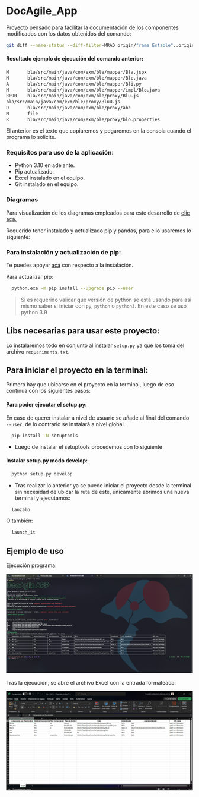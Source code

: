 # DocAgile_App
<p>Proyecto pensado para facilitar la documentación de los componentes modificados con los datos obtenidos del comando:</p>

```bash
git diff --name-status --diff-filter=MRAD origin/"rama Estable"..origin/"rama modificada"
```
#### Resultado ejemplo de ejecución del comando anterior:

```text
M       bla/src/main/java/com/exm/ble/mapper/Bla.jspx
M       bla/src/main/java/com/exm/ble/mapper/Ble.java
A       bla/src/main/java/com/exm/ble/mapper/Bli.py
M       bla/src/main/java/com/exm/ble/mapper/impl/Blo.java
R090    bla/src/main/java/com/exm/ble/proxy/Blu.js  bla/src/main/java/com/exm/ble/proxy/BluU.js
D       bla/src/main/java/com/exm/ble/proxy/abc
M       file
R       bla/src/main/java/com/exm/ble/proxy/blo.properties
```
<p>El anterior es el texto que copiaremos y pegaremos en la consola cuando el programa lo solicite.</p>

### Requisitos para uso de la aplicación:
- Python 3.10 en adelante.
- Pip actualizado.
- Excel instalado en el equipo.
- Git instalado en el equipo.


### Diagramas
Para visualización de los diagramas empleados para este desarrollo de [clic acá.](resources/Diagrams.md)

<p>Requerido tener instalado y actualizado pip y pandas, para ello usaremos lo siguiente:</p>
 
### Para instalación y actualización de pip:

Te puedes apoyar [acá](https://phoenixnap.com/kb/install-pip-windows) con respecto a la instalación.

Para actualizar pip:
```bash
  python.exe -m pip install --upgrade pip --user  
```
> Si es requerido validar que versión de python se está usando para asi mismo saber si iniciar con `py`,
> `python` o `python3`. En este caso se usó python 3.9

## Libs necesarias para usar este proyecto: 
Lo instalaremos todo en conjunto al instalar `setup.py` ya que los toma del archivo `requeriments.txt`.

## Para iniciar el proyecto en la terminal:

Primero hay que ubicarse en el proyecto en la terminal, luego de eso continua con los siguientes pasos:

#### Para poder ejecutar el setup.py:
En caso de querer instalar a nivel de usuario se añade al final del comando `--user`, 
de lo contrario se instalará a nivel global.
```bash
  pip install -U setuptools
```
- Luego de instalar el setuptools procedemos con lo siguiente

#### Instalar setup.py modo develop:
```bash
  python setup.py develop
```
- Tras realizar lo anterior ya se puede iniciar el proyecto desde la terminal sin necesidad de ubicar la ruta de este, 
únicamente abrimos una nueva terminal y ejecutamos:

```bash
  lanzalo
```

O también:
```bash
  launch_it
```

## Ejemplo de uso

Ejecución programa:

![terminal_test.png](resources/img/terminal_test.png)

Tras la ejecución, se abre el archivo Excel con la entrada formateada:

![excel_test.png](resources/img/excel_test.png)
